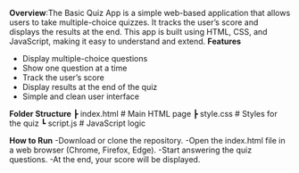 **Overview**:The Basic Quiz App is a simple web-based application that allows users to take multiple-choice quizzes. It tracks the user’s score and displays the results at the end. This app is built using HTML, CSS, and JavaScript, making it easy to understand and extend.
__Features__
* Display multiple-choice questions
* Show one question at a time
* Track the user’s score
* Display results at the end of the quiz
* Simple and clean user interface

__Folder Structure__
 ┣ index.html      # Main HTML page
 ┣ style.css       # Styles for the quiz
 ┗ script.js       # JavaScript logic

__How to Run__
-Download or clone the repository.
-Open the index.html file in a web browser (Chrome, Firefox, Edge).
-Start answering the quiz questions.
-At the end, your score will be displayed.
